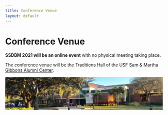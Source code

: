 ```yaml
---
title: Conference Venue
layout: default
---
```



# Conference Venue

<b>SSDBM 2021 will be an online event</b> with no physical meeting taking place.

The conference venue will be the Traditions Hall of the [USF Sam & Martha Gibbons Alumni Center](https://www.usfalumni.org/).

![USF Sam & Martha Gibbons Alumni Center](./assets/images/venue.jpg)
